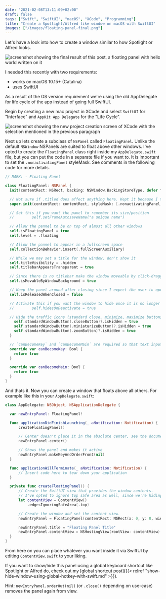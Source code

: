 ```yaml
---
date: "2021-02-08T13:11:09+02:00"
draft: false
tags: ["Swift", "SwiftUI", "macOS", "XCode", "Programming"]
title: "Create a Spotlight/Alfred like window on macOS with SwiftUI"
images: ["/images/floating-panel-final.png"]
---
```


Let's have a look into how to create a window similar to how Spotlight or Alfred looks.<!--more-->

![screenshot showing the final result of this post, a floating panel with hello world written on it](/images/floating-panel-final.png)

I needed this recently with two requirements:

- works on macOS 10.15+ (Catalina)
- uses SwiftUI

As a result of the OS version requirement we're using the old AppDelegate for life cycle of the app instead of going full SwiftUI.

Begin by creating a new mac project in XCode and select `SwiftUI` for "Interface" and `AppKit App Delegate` for the "Life Cycle".

![screenshot showing the new project creation screen of XCode with the selection mentioned in the previous paragraph](/images/floating-panel-project-creation.png)

Next up lets create a subclass of `NSPanel` called `FloatingPanel`. Unlike the default `NSWindow` NSPanels are suited to float above other windows. I've opted to create the `FloatingPanel` class right inside my `AppDelegate.swift` file, but you can put the code in a separate file if you want to. It is important to set the `.nonactivatingPanel` styleMask. See comments in the following code for more details.

```swift
// MARK: - Floating Panel

class FloatingPanel: NSPanel {
  init(contentRect: NSRect, backing: NSWindow.BackingStoreType, defer flag: Bool) {

  // Not sure if .titled does affect anything here. Kept it because I think it might help with accessibility but I did not test that.
  super.init(contentRect: contentRect, styleMask: [.nonactivatingPanel, .titled, .resizable, .closable, .fullSizeContentView], backing: backing, defer: flag)

  // Set this if you want the panel to remember its size/position
  //        self.setFrameAutosaveName("a unique name")

  // Allow the pannel to be on top of almost all other windows
  self.isFloatingPanel = true
  self.level = .floating

  // Allow the pannel to appear in a fullscreen space
  self.collectionBehavior.insert(.fullScreenAuxiliary)

  // While we may set a title for the window, don't show it
  self.titleVisibility = .hidden
  self.titlebarAppearsTransparent = true

  // Since there is no titlebar make the window moveable by click-dragging on the background
  self.isMovableByWindowBackground = true

  // Keep the panel around after closing since I expect the user to open/close it often
  self.isReleasedWhenClosed = false

  // Activate this if you want the window to hide once it is no longer focused
  //        self.hidesOnDeactivate = true

  // Hide the traffic icons (standard close, minimize, maximize buttons)
    self.standardWindowButton(.closeButton)?.isHidden = true
    self.standardWindowButton(.miniaturizeButton)?.isHidden = true
    self.standardWindowButton(.zoomButton)?.isHidden = true
  }

  // `canBecomeKey` and `canBecomeMain` are required so that text inputs inside the panel can receive focus
  override var canBecomeKey: Bool {
    return true
  }

  override var canBecomeMain: Bool {
    return true
  }
}
```

And thats it. Now you can create a window that floats above all others. For example like this in your `AppDelegate.swift`:

```swift
class AppDelegate: NSObject, NSApplicationDelegate {

  var newEntryPanel: FloatingPanel!

  func applicationDidFinishLaunching(_ aNotification: Notification) {
      createFloatingPanel()

      // Center doesn't place it in the absolute center, see the documentation for more details
      newEntryPanel.center()

      // Shows the panel and makes it active
      newEntryPanel.makeKeyAndOrderFront(nil)
  }

  func applicationWillTerminate(_ aNotification: Notification) {
      // Insert code here to tear down your application
  }

  private func createFloatingPanel() {
      // Create the SwiftUI view that provides the window contents.
      // I've opted to ignore top safe area as well, since we're hiding the traffic icons
      let contentView = ContentView()
          .edgesIgnoringSafeArea(.top)

      // Create the window and set the content view.
      newEntryPanel = FloatingPanel(contentRect: NSRect(x: 0, y: 0, width: 512, height: 80), backing: .buffered, defer: false)

      newEntryPanel.title = "Floating Panel Title"
      newEntryPanel.contentView = NSHostingView(rootView: contentView)
  }
}
```

From here on you can place whatever you want inside it via SwiftUI by editing `ContentView.swift` to your liking.

If you want to show/hide this panel using a global keyboard shortcut like Spotlight or Alfred do, check out my [global shortcut post]({{< relref "show-hide-window-using-global-hotkey-with-swift.md" >}}).

Hint: `newEntryPanel.orderOut(nil)` (or `.close()` depending on use-case) removes the panel again from view.
